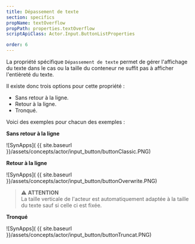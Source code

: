 ```yaml
---
title: Dépassement de texte
section: specifics
propName: textOverflow
propPath: properties.textOverflow
scriptApiClass: Actor.Input.ButtonListProperties

order: 6
---
```

La propriété spécifique `Dépassement de texte` permet de gérer l'affichage du texte dans le cas ou la taille du conteneur ne suffit pas à afficher l'entièreté du texte.


Il existe donc trois options pour cette propriété :

- Sans retour à la ligne.
- Retour à la ligne.
- Tronqué.

Voici des exemples pour chacun des exemples :

**Sans retour à la ligne**

![SynApps]( {{ site.baseurl }}/assets/concepts/actor/input_button/buttonClassic.PNG)

**Retour à la ligne**

![SynApps]( {{ site.baseurl }}/assets/concepts/actor/input_button/buttonOverwrite.PNG)

>⚠️ **ATTENTION**<br>
La taille verticale de l'acteur est automatiquement adaptée à la taille du texte sauf si celle ci est fixée.

**Tronqué**

![SynApps]( {{ site.baseurl }}/assets/concepts/actor/input_button/buttonTruncat.PNG)
